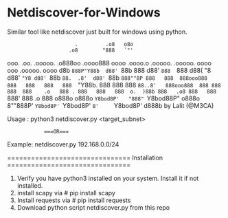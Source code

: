 # Netdiscover-for-Windows
Similar tool like netdiscover just built for windows using python.


                          .         .o8   o8o
                        .o8        "888   `"'
ooo. .oo.    .ooooo.  .o888oo  .oooo888  oooo   .oooo.o  .ooooo.   .ooooo.  oooo    ooo  .ooooo.  oooo d8b
`888P"Y88b  d88' `88b   888   d88' `888  `888  d88(  "8 d88' `"Y8 d88' `88b  `88.  .8'  d88' `88b `888""8P
 888   888  888ooo888   888   888   888   888  `"Y88b.  888       888   888   `88..8'   888ooo888  888
 888   888  888    .o   888 . 888   888   888  o.  )88b 888   .o8 888   888    `888'    888    .o  888
o888o o888o `Y8bod8P'   "888" `Y8bod88P" o888o 8""888P' `Y8bod8P' `Y8bod8P'     `8'     `Y8bod8P' d888b
                                                                                       by Lalit (@M3CA)


Usage  : python3 netdiscover.py <target_subnet>

                ===OR===

Example: netdiscover.py 192.168.0.0/24

=============================== Installation ===============================

1. Verify you have python3 installed on your system. Install it if not installed.
2. install scapy via # pip install scapy 
3. Install requests via # pip install requests
4. Download python script netdiscover.py from this repo 



